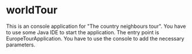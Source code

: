 # worldTour
This is an console application for "The country neighbours tour".
You have to use some Java IDE to start the application.
The entry point is EuropeTourApplication.
You have to use the console to add the necessary parameters.
